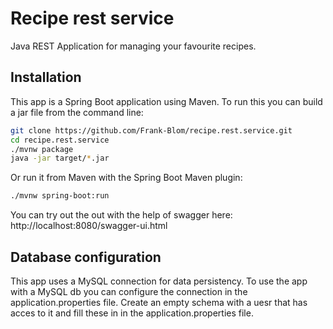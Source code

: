 # Recipe rest service

Java REST Application for managing your favourite recipes.

## Installation

This app is a Spring Boot application using Maven. To run this you can build a jar file from the command line:

```bash
git clone https://github.com/Frank-Blom/recipe.rest.service.git
cd recipe.rest.service
./mvnw package
java -jar target/*.jar
```

Or run it from Maven with the Spring Boot Maven plugin:

```bash
./mvnw spring-boot:run
```

You can try out the out with the help of swagger here: http://localhost:8080/swagger-ui.html

## Database configuration

This app uses a MySQL connection for data persistency. To use the app with a MySQL db you can configure the connection in the application.properties file. Create an empty schema with a uesr that has acces to it and fill these in in the application.properties file.
